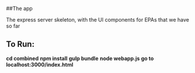 ##The app

The express server skeleton, with the UI components for EPAs that we have so far


## To Run:
 **cd combined**
 **npm install**
 **gulp bundle**
 **node webapp.js**
 **go to localhost:3000/index.html**

